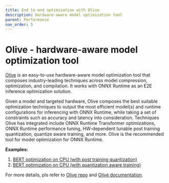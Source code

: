 ```yaml
---
title: End to end optimization with Olive
description: Hardware-aware model optimization tool
parent: Performance
nav_order: 5
---
```

# Olive - hardware-aware model optimization tool

[Olive](https://github.com/microsoft/Olive) is an easy-to-use hardware-aware model optimization tool that composes industry-leading techniques across 
model compression, optimization, and compilation. It works with ONNX Runtime as an E2E inference optimization solution. 

Given a model and targeted hardware, Olive composes the best suitable optimization techniques to output 
the most efficient model(s) and runtime configurations for inferencing with ONNX Runtime, while taking a set of constraints such as accuracy and latency into consideration. Techniques Olive has integrated include ONNX Runtime Transformer optimizations, ONNX Runtime performance tuning, HW-dependent tunable post training quantization, quantize aware training, and more. Olive is the recommended tool for model optimization for ONNX Runtime.

**Examples:**
1. [BERT optimization on CPU (with post training quantization)](https://github.com/microsoft/Olive/blob/main/examples/bert/bert_ptq_cpu.json)
2. [BERT optimization on CPU (with quantization aware training)](https://github.com/microsoft/Olive/blob/main/examples/bert/bert_qat_customized_train_loop_cpu.json)


For more details, pls refer to [Olive repo](https://github.com/microsoft/Olive) and [Olive documentation](https://microsoft.github.io/Olive).
